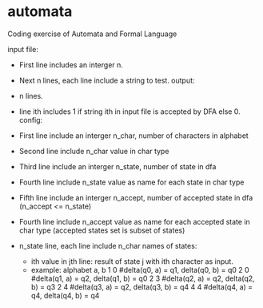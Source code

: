 # automata
Coding exercise of Automata and Formal Language

input file:
+ First line includes an interger n.
+ Next n lines, each line include a string to test.
output:
+ n lines.
+ line ith includes 1 if string ith in input file is accepted by DFA else 0.
config:
+ First line include an  interger n_char, number of characters in alphabet
+ Second line include n_char value in char type

+ Third line include an interger n_state, number of state in dfa
+ Fourth line include n_state value as name for each state in char type

+ Fifth line include an interger n_accept, number of accepted state in dfa (n_accept <= n_state)
+ Fourth line include n_accept value as name for each accepted state in char type (accepted states set is subset of states)

+ n_state line, each line include n_char names of states:
  - ith value in jth line: result of state j with ith character as input.
  - example:
    alphabet a, b
    1 0 #delta(q0, a) = q1, delta(q0, b) = q0
    2 0 #delta(q1, a) = q2, delta(q1, b) = q0
    2 3 #delta(q2, a) = q2, delta(q2, b) = q3
    2 4 #delta(q3, a) = q2, delta(q3, b) = q4
    4 4 #delta(q4, a) = q4, delta(q4, b) = q4
    

